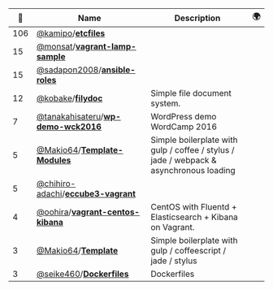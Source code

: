|:star2: | Name | Description | 🌍|
|---|---|---|---|
|106|[@kamipo](https://github.com/kamipo)/[**etcfiles**](https://github.com/kamipo/etcfiles)|||
|15|[@monsat](https://github.com/monsat)/[**vagrant-lamp-sample**](https://github.com/monsat/vagrant-lamp-sample)|||
|15|[@sadapon2008](https://github.com/sadapon2008)/[**ansible-roles**](https://github.com/sadapon2008/ansible-roles)|||
|12|[@kobake](https://github.com/kobake)/[**filydoc**](https://github.com/kobake/filydoc)|Simple file document system.||
|7|[@tanakahisateru](https://github.com/tanakahisateru)/[**wp-demo-wck2016**](https://github.com/tanakahisateru/wp-demo-wck2016)|WordPress demo WordCamp 2016||
|5|[@Makio64](https://github.com/Makio64)/[**Template-Modules**](https://github.com/Makio64/Template-Modules)|Simple boilerplate with gulp / coffee / stylus / jade / webpack & asynchronous loading||
|5|[@chihiro-adachi](https://github.com/chihiro-adachi)/[**eccube3-vagrant**](https://github.com/chihiro-adachi/eccube3-vagrant)|||
|4|[@oohira](https://github.com/oohira)/[**vagrant-centos-kibana**](https://github.com/oohira/vagrant-centos-kibana)|CentOS with Fluentd + Elasticsearch + Kibana on Vagrant.||
|3|[@Makio64](https://github.com/Makio64)/[**Template**](https://github.com/Makio64/Template)|Simple boilerplate with gulp / coffeescript / jade / stylus||
|3|[@seike460](https://github.com/seike460)/[**Dockerfiles**](https://github.com/seike460/Dockerfiles)|Dockerfiles||

